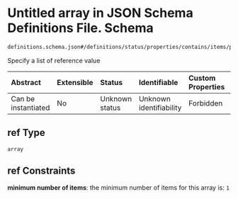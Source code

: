 # Untitled array in JSON Schema Definitions File.  Schema

```txt
definitions.schema.json#/definitions/status/properties/contains/items/properties/ref
```

Specify a list of reference value

| Abstract            | Extensible | Status         | Identifiable            | Custom Properties | Additional Properties | Access Restrictions | Defined In                                                                         |
| :------------------ | :--------- | :------------- | :---------------------- | :---------------- | :-------------------- | :------------------ | :--------------------------------------------------------------------------------- |
| Can be instantiated | No         | Unknown status | Unknown identifiability | Forbidden         | Allowed               | none                | [definitions.schema.json\*](../out/definitions.schema.json "open original schema") |

## ref Type

`array`

## ref Constraints

**minimum number of items**: the minimum number of items for this array is: `1`
